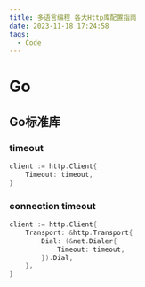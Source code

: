 ```yaml
---
title: 多语言编程 各大Http库配置指南
date: 2023-11-18 17:24:58
tags:
  - Code
---
```

<!-- toc -->

# Go

## Go标准库

### timeout

```go
client := http.Client{
    Timeout: timeout,
}
```

### connection timeout

```go
client := http.Client{
    Transport: &http.Transport{
        Dial: (&net.Dialer{
            Timeout: timeout,
        }).Dial,
    },
}
```
